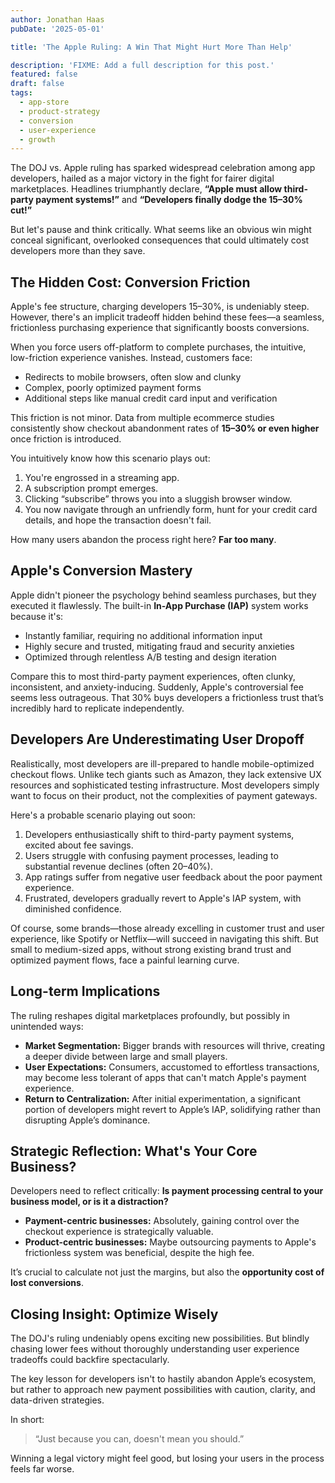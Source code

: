 ```yaml
---
author: Jonathan Haas
pubDate: '2025-05-01'

title: 'The Apple Ruling: A Win That Might Hurt More Than Help'

description: 'FIXME: Add a full description for this post.'
featured: false
draft: false
tags:
  - app-store
  - product-strategy
  - conversion
  - user-experience
  - growth
---
```


The DOJ vs. Apple ruling has sparked widespread celebration among app developers, hailed as a major victory in the fight for fairer digital marketplaces. Headlines triumphantly declare, **“Apple must allow third-party payment systems!”** and **“Developers finally dodge the 15–30% cut!”**

But let's pause and think critically. What seems like an obvious win might conceal significant, overlooked consequences that could ultimately cost developers more than they save.

## The Hidden Cost: Conversion Friction

Apple's fee structure, charging developers 15–30%, is undeniably steep. However, there's an implicit tradeoff hidden behind these fees—a seamless, frictionless purchasing experience that significantly boosts conversions.

When you force users off-platform to complete purchases, the intuitive, low-friction experience vanishes. Instead, customers face:

- Redirects to mobile browsers, often slow and clunky
- Complex, poorly optimized payment forms
- Additional steps like manual credit card input and verification

This friction is not minor. Data from multiple ecommerce studies consistently show checkout abandonment rates of **15–30% or even higher** once friction is introduced.

You intuitively know how this scenario plays out:

1. You're engrossed in a streaming app.
1. A subscription prompt emerges.
1. Clicking “subscribe” throws you into a sluggish browser window.
1. You now navigate through an unfriendly form, hunt for your credit card details, and hope the transaction doesn't fail.

How many users abandon the process right here? **Far too many**.

## Apple's Conversion Mastery

Apple didn't pioneer the psychology behind seamless purchases, but they executed it flawlessly. The built-in **In-App Purchase (IAP)** system works because it's:

- Instantly familiar, requiring no additional information input
- Highly secure and trusted, mitigating fraud and security anxieties
- Optimized through relentless A/B testing and design iteration

Compare this to most third-party payment experiences, often clunky, inconsistent, and anxiety-inducing. Suddenly, Apple's controversial fee seems less outrageous. That 30% buys developers a frictionless trust that’s incredibly hard to replicate independently.

## Developers Are Underestimating User Dropoff

Realistically, most developers are ill-prepared to handle mobile-optimized checkout flows. Unlike tech giants such as Amazon, they lack extensive UX resources and sophisticated testing infrastructure. Most developers simply want to focus on their product, not the complexities of payment gateways.

Here's a probable scenario playing out soon:

1. Developers enthusiastically shift to third-party payment systems, excited about fee savings.
1. Users struggle with confusing payment processes, leading to substantial revenue declines (often 20–40%).
1. App ratings suffer from negative user feedback about the poor payment experience.
1. Frustrated, developers gradually revert to Apple's IAP system, with diminished confidence.

Of course, some brands—those already excelling in customer trust and user experience, like Spotify or Netflix—will succeed in navigating this shift. But small to medium-sized apps, without strong existing brand trust and optimized payment flows, face a painful learning curve.

## Long-term Implications

The ruling reshapes digital marketplaces profoundly, but possibly in unintended ways:

- **Market Segmentation:** Bigger brands with resources will thrive, creating a deeper divide between large and small players.
- **User Expectations:** Consumers, accustomed to effortless transactions, may become less tolerant of apps that can't match Apple's payment experience.
- **Return to Centralization:** After initial experimentation, a significant portion of developers might revert to Apple’s IAP, solidifying rather than disrupting Apple’s dominance.

## Strategic Reflection: What's Your Core Business?

Developers need to reflect critically: **Is payment processing central to your business model, or is it a distraction?**

- **Payment-centric businesses:** Absolutely, gaining control over the checkout experience is strategically valuable.
- **Product-centric businesses:** Maybe outsourcing payments to Apple's frictionless system was beneficial, despite the high fee.

It’s crucial to calculate not just the margins, but also the **opportunity cost of lost conversions**.

## Closing Insight: Optimize Wisely

The DOJ's ruling undeniably opens exciting new possibilities. But blindly chasing lower fees without thoroughly understanding user experience tradeoffs could backfire spectacularly.

The key lesson for developers isn't to hastily abandon Apple’s ecosystem, but rather to approach new payment possibilities with caution, clarity, and data-driven strategies.

In short:

> “Just because you can, doesn't mean you should.”

Winning a legal victory might feel good, but losing your users in the process feels far worse.
